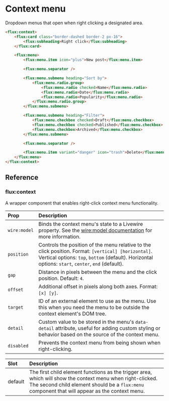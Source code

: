 # Context menu

Dropdown menus that open when right clicking a designated area.

```html
<flux:context>
    <flux:card class="border-dashed border-2 px-16">
        <flux:subheading>Right click</flux:subheading>
    </flux:card>

    <flux:menu>
        <flux:menu.item icon="plus">New post</flux:menu.item>

        <flux:menu.separator />

        <flux:menu.submenu heading="Sort by">
            <flux:menu.radio.group>
                <flux:menu.radio checked>Name</flux:menu.radio>
                <flux:menu.radio>Date</flux:menu.radio>
                <flux:menu.radio>Popularity</flux:menu.radio>
            </flux:menu.radio.group>
        </flux:menu.submenu>

        <flux:menu.submenu heading="Filter">
            <flux:menu.checkbox checked>Draft</flux:menu.checkbox>
            <flux:menu.checkbox checked>Published</flux:menu.checkbox>
            <flux:menu.checkbox>Archived</flux:menu.checkbox>
        </flux:menu.submenu>

        <flux:menu.separator />

        <flux:menu.item variant="danger" icon="trash">Delete</flux:menu.item>
    </flux:menu>
</flux:context>
```

## Reference

### flux:context

A wrapper component that enables right-click context menu functionality.

| Prop       | Description                                                                                                                                                                                                                                                                                        |
| :--------- | :------------------------------------------------------------------------------------------------------------------------------------------------------------------------------------------------------------------------------------------------------------------------------------------------- |
| `wire:model` | Binds the context menu's state to a Livewire property. See the [wire:model documentation](https://livewire.laravel.com/docs/wire-model) for more information.                                                                                                                                       |
| `position` | Controls the position of the menu relative to the click position. Format: `[vertical] [horizontal]`. Vertical options: `top`, `bottom` (default). Horizontal options: `start`, `center`, `end` (default). |
| `gap`      | Distance in pixels between the menu and the click position. Default: `4`.                                                                                                                                                                                                                          |
| `offset`   | Additional offset in pixels along both axes. Format: `[x] [y]`.                                                                                                                                                                                                                                    |
| `target`   | ID of an external element to use as the menu. Use this when you need the menu to be outside the context element's DOM tree.                                                                                                                                                                       |
| `detail`   | Custom value to be stored in the menu's `data-detail` attribute, useful for adding custom styling or behavior based on the source of the context menu.                                                                                                                                              |
| `disabled` | Prevents the context menu from being shown when right-clicking.                                                                                                                                                                                                                                    |

| Slot    | Description                                                                                                                                                                                                                                                                                        |
| :------ | :------------------------------------------------------------------------------------------------------------------------------------------------------------------------------------------------------------------------------------------------------------------------------------------------- |
| default | The first child element functions as the trigger area, which will show the context menu when right-clicked. The second child element should be a `flux:menu` component that will appear as the context menu. |
